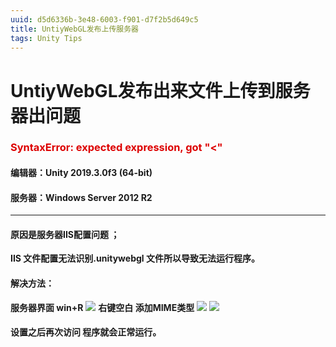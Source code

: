 ```yaml
---
uuid: d5d6336b-3e48-6003-f901-d7f2b5d649c5
title: UntiyWebGL发布上传服务器
tags: Unity Tips
---
```

# UntiyWebGL发布出来文件上传到服务器出问题
### <font color="#dd0000">SyntaxError: expected expression, got "<"</font><br /> 
#### 编辑器：Unity 2019.3.0f3 (64-bit) 
#### 服务器：Windows Server 2012 R2
---
#### 原因是服务器IIS配置问题 ；
**IIS 文件配置无法识别.unitywebgl 文件所以导致无法运行程序。**
#### 解决方法：
**服务器界面 win+R**
![](1.jpg)
**右键空白 添加MIME类型**
![](2.jpg)
![](3.jpg)
#### 设置之后再次访问 程序就会正常运行。


